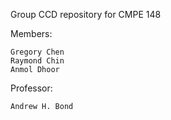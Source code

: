 Group CCD repository for CMPE 148 

Members: 
	
	Gregory Chen
	Raymond Chin
	Anmol Dhoor

Professor:

	Andrew H. Bond
